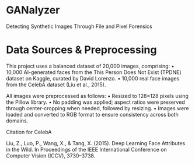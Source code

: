 # GANalyzer
Detecting Synthetic Images Through File and Pixel Forensics

# Data Sources & Preprocessing
This project uses a balanced dataset of 20,000 images, comprising:
	•	10,000 AI-generated faces from the This Person Does Not Exist (TPDNE) dataset on Kaggle, curated by David Lorenzo.
	•	10,000 real face images from the CelebA dataset (Liu et al., 2015).

All images were preprocessed as follows:
	•	Resized to 128×128 pixels using the Pillow library.
	•	No padding was applied; aspect ratios were preserved through center-cropping when needed, followed by resizing.
	•	Images were loaded and converted to RGB format to ensure consistency across both domains.



Citation for CelebA

Liu, Z., Luo, P., Wang, X., & Tang, X. (2015). Deep Learning Face Attributes in the Wild. In Proceedings of the IEEE International Conference on Computer Vision (ICCV), 3730–3738.